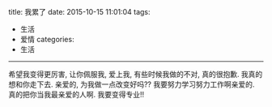 title: 我累了
date: 2015-10-15 11:01:04
tags:
- 生活
- 爱情
categories:
- 生活
---
希望我变得更厉害, 让你佩服我, 爱上我, 有些时候我做的不对, 真的很抱歉. 我真的想和你走下去. 亲爱的, 为我做一点改变好吗??
我要努力学习努力工作啊亲爱的. 真的把你当我最亲爱的人啊.
我要变得专业!!